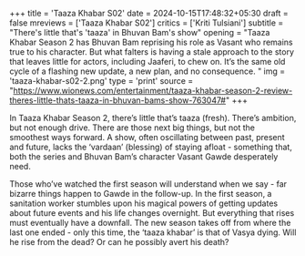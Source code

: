 +++
title = 'Taaza Khabar S02'
date = 2024-10-15T17:48:32+05:30
draft = false
mreviews = ['Taaza Khabar S02']
critics = ['Kriti Tulsiani']
subtitle = "There's little that's 'taaza' in Bhuvan Bam's show"
opening = "Taaza Khabar Season 2 has Bhuvan Bam reprising his role as Vasant who remains true to his character. But what falters is having a stale approach to the story that leaves little for actors, including Jaaferi, to chew on. It’s the same old cycle of a flashing new update, a new plan, and no consequence. "
img = 'taaza-khabar-s02-2.png'
type = 'print'
source = "https://www.wionews.com/entertainment/taaza-khabar-season-2-review-theres-little-thats-taaza-in-bhuvan-bams-show-763047#"
+++

In Taaza Khabar Season 2, there’s little that’s taaza (fresh). There’s ambition, but not enough drive. There are those next big things, but not the smoothest ways forward. A show, often oscillating between past, present and future, lacks the ‘vardaan’ (blessing) of staying afloat - something that, both the series and Bhuvan Bam’s character Vasant Gawde desperately need.

Those who’ve watched the first season will understand when we say - far bizarre things happen to Gawde in the follow-up. In the first season, a sanitation worker stumbles upon his magical powers of getting updates about future events and his life changes overnight. But everything that rises must eventually have a downfall. The new season takes off from where the last one ended - only this time, the ‘taaza khabar’ is that of Vasya dying. Will he rise from the dead? Or can he possibly avert his death?
